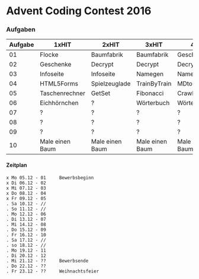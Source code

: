 # Advent Coding Contest 2016

### Aufgaben
Aufgabe | 1xHIT | 2xHIT | 3xHIT | 4xHIT | 5xHIT 
--------|-------|-------|-------|-------|-------
01      | Flocke | Baumfabrik | Baumfabrik | Geschenkfabrik | Geschenkfabrik
02      | Geschenke | Decrypt | Decrypt | Decrypt | Decrypt
03      | Infoseite | Infoseite | Namegen | Namegen | Namegen
04      | HTML5Forms | Spielzeuglade | TrainByTrain | MDtoHTML | MDtoHTML
05      | Taschenrechner | GetSet | Fibonacci | Crawler | Crawler
06      | Eichhörnchen | ? | Wörterbuch | Wörterbuch | Wörterbuch
07      | ? | ? | ? | ? | ?
08      | ? | ? | ? | ? | ?
09      | ? | ? | ? | ? | ?
10      | Male einen Baum | Male einen Baum | Male einen Baum | Male einen Baum

#### Zeitplan
```
x Mo 05.12 - 01     Bewerbsbeginn
x Di 06.12 - 02
x Mi 07.12 - 03
x Do 08.12 - 04
x Fr 09.12 - 05
. Sa 10.12 - //
. So 11.12 - //
. Mo 12.12 - 06
. Di 13.12 - 07
. Mi 14.12 - 08
. Do 15.12 - 09
. Fr 16.12 - 10
. Sa 17.12 - //
. so 18.12 - //
. Mo 19.12 - 11
. Di 20.12 - 12
. Mi 21.12 - ??     Bewerbsende
. Do 22.12 - ??
. Fr 23.12 - ??     Weihnachtsfeier
```
